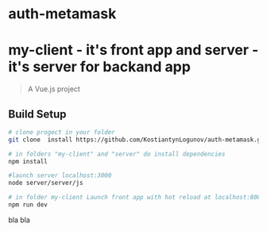 # auth-metamask

# my-client - it's front app and server - it's server for backand app

> A Vue.js project

## Build Setup

```bash
# clone progect in your folder
git clone  install https://github.com/KostiantynLogunov/auth-metamask.git

# in folders "my-client" and "server" do install dependencies
npm install

#launch server localhost:3000
node server/server/js

# in folder my-client Launch front app with hot reload at localhost:8080
npm run dev

```

bla bla
